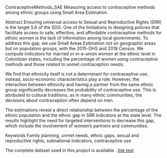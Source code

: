 ContraceptiveMethods_SAE
Measuring access to contraceptive methods among ethnic groups using Small Area Estimation

Abstract
Ensuring universal access to Sexual and Reproductive Rights (SRR) is the target 5.6 of the SDG. One of the limitations to designing policies that facilitate access to safe, effective, and affordable contraceptive methods for ethnic women is the lack of information among local governments. To address this gap, we use Small Areas Estimation not on geographic areas but on population groups, with the 2015-DHS and 2018 Census. We compute indicators for married or in-a-union women at the ethnic level in Colombian states, including the percentage of women using contraceptive methods and those related to unmet contraception needs.

We find that ethnicity itself is not a determinant for contraceptive use; instead, socio-economic characteristics play a role. However, the interaction between ethnicity and having a partner from the same ethnic group significantly decreases the probability of contraceptive use. This is attributed to cultural traditions, as in many ethnic communities, the decisions about contraception often depend on men.

The estimations reveal a direct relationship between the percentage of the ethnic population and the ethnic gap in SRR indicators at the state level. The results highlight the need for targeted interventions to decrease this gap, which include the involvement of women’s partners and communities.


Keywords
Family planning, unmet needs, ethnic gaps, sexual and reproductive rights, subnational indicators, contraceptive use

The complete dataset used in this project is available . [link text]([URL](https://drive.google.com/drive/folders/15c7AR53WSpAiF2uLkc9-ettAWtKZNggj?usp=sharing)https://drive.google.com/drive/folders/15c7AR53WSpAiF2uLkc9-ettAWtKZNggj?usp=sharing)


